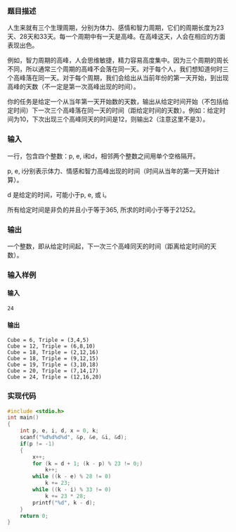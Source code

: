 
### 题目描述

人生来就有三个生理周期，分别为体力、感情和智力周期，它们的周期长度为23天、28天和33天。每一个周期中有一天是高峰。在高峰这天，人会在相应的方面表现出色。

例如，智力周期的高峰，人会思维敏捷，精力容易高度集中。因为三个周期的周长不同，所以通常三个周期的高峰不会落在同一天。对于每个人，我们想知道何时三个高峰落在同一天。对于每个周期，我们会给出从当前年份的第一天开始，到出现高峰的天数（不一定是第一次高峰出现的时间）。

你的任务是给定一个从当年第一天开始数的天数，输出从给定时间开始（不包括给定时间）下一次三个高峰落在同一天的时间（距给定时间的天数）。例如：给定时间为10，下次出现三个高峰同天的时间是12，则输出2（注意这里不是3）。

### 输入

一行，包含四个整数：p, e, i和d，相邻两个整数之间用单个空格隔开。 

p, e, i分别表示体力、情感和智力高峰出现的时间（时间从当年的第一天开始计算）。

d 是给定的时间，可能小于p, e, 或 i。 

所有给定时间是非负的并且小于等于365, 所求的时间小于等于21252。

### 输出

一个整数，即从给定时间起，下一次三个高峰同天的时间（距离给定时间的天数）。

### 输入样例

#### 输入

```
24
```

#### 输出

```
Cube = 6, Triple = (3,4,5)
Cube = 12, Triple = (6,8,10)
Cube = 18, Triple = (2,12,16)
Cube = 18, Triple = (9,12,15)
Cube = 19, Triple = (3,10,18)
Cube = 20, Triple = (7,14,17)
Cube = 24, Triple = (12,16,20)
```

### 实现代码

```c
#include <stdio.h>
int main()
{
	int p, e, i, d, x = 0, k;
	scanf("%d%d%d%d", &p, &e, &i, &d);
	if(p != -1)
	{
		x++;
		for (k = d + 1; (k - p) % 23 != 0;)
			k++;
		while ((k - e) % 28 != 0)
			k += 23;
		while ((k - i) % 33 != 0)
			k += 23 * 28;
		printf("%d", k - d);
	}
	return 0;
}
```